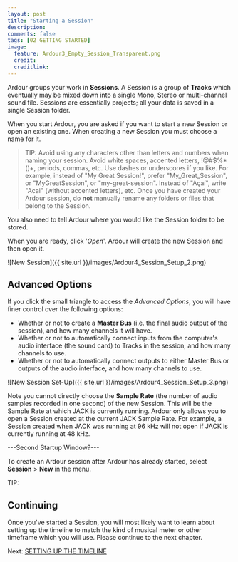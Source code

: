 ```yaml
---
layout: post
title: "Starting a Session"
description:
comments: false 
tags: [02 GETTING STARTED]
image:
  feature: Ardour3_Empty_Session_Transparent.png
  credit:  
  creditlink:  
---
```


Ardour groups your work in **Sessions**. A Session is a group of
**Tracks** which eventually may be mixed down into a single Mono, Stereo
or multi-channel sound file. Sessions are essentially projects; all your
data is saved in a single Session folder.

When you start Ardour, you are asked if you want to start a new Session
or open an existing one. When creating a new Session you must choose a
name for it.

> TIP: Avoid using any characters other than letters and numbers when naming your session. Avoid white spaces, accented letters, !@#$%*()+, periods, commas, etc. Use dashes or underscores if you like. For example, instead of "My Great Session!", prefer "My_Great_Session", or "MyGreatSession", or "my-great-session". Instead of "Açaí", write "Acai" (without accented letters), etc. Once you have created your Ardour session, do **not** manually rename any folders or files that belong to the Session.

You also need to tell Ardour where you would like the
Session folder to be stored.

When you are ready, click '*Open*'. Ardour
will create the new Session and then open it.

![New Session]({{ site.url }}/images/Ardour4_Session_Setup_2.png)

Advanced Options
----------------

If you click the small triangle to access the *Advanced Options*, you
will have finer control over the following options:

-   Whether or not to create a **Master Bus** (i.e. the final audio
    output of the session), and how many channels it will have.
-   Whether or not to automatically connect inputs from the computer's
    audio interface (the sound card) to Tracks in the session, and how
    many channels to use.
-   Whether or not to automatically connect outputs to either Master Bus
    or outputs of the audio interface, and how many channels to use. 

![New Session Set-Up]({{ site.url }}/images/Ardour4_Session_Setup_3.png) 

Note you cannot directly choose the **Sample Rate** (the number of audio
samples recorded in one second) of the new Session. This will be the
Sample Rate at which JACK is currently running. Ardour only allows you
to open a Session created at the current JACK Sample Rate. For example,
a Session created when JACK was running at 96 kHz will not open if JACK
is currently running at 48 kHz.

---Second Startup Window?---

To create an Ardour session after Ardour has already started, select
**Session** > **New** in the menu.

TIP:

Continuing
----------

Once you've started a Session, you will most likely want to learn about
setting up the timeline to match the kind of musical meter or other
timeframe which you will use. Please continue to the next chapter. 

Next: [SETTING UP THE TIMELINE](../setting-up-the-timeline)
